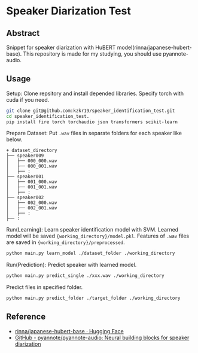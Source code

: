 # Speaker Diarization Test

## Abstract
Snippet for speaker diarization with HuBERT model(rinna/japanese-hubert-base).
This repository is made for my studying, you should use pyannote-audio.

## Usage

Setup: Clone repsitory and install depended libraries. Specify torch with cuda if you need.
```bash
git clone git@github.com:kzkr19/speaker_identification_test.git
cd speaker_identification_test.
pip install fire torch torchaudio json transformers scikit-learn
```

Prepare Dataset: Put `.wav` files in separate folders for each speaker like below.
```text
+ dataset_directory
├── speaker009
│   ├── 000_000.wav
│   ├── 000_001.wav
│   ├── :
├── speaker001
│   ├── 001_000.wav
│   ├── 001_001.wav
│   ├── :
├── speaker002
│   ├── 002_000.wav
│   ├── 002_001.wav
│   ├── :
├── :
```

Run(Learning): Learn speaker identification model with SVM. Learned model will be saved `{working_directory}/model.pkl`. Features of `.wav` files are saved in `{working_directory}/preprocessed`.
```bash
python main.py learn_model ./dataset_folder ./working_directory
```

Run(Prediction): Predict speaker with learned model.
```bash
python main.py predict_single ./xxx.wav ./working_directory
```

Predict files in specified folder.
```bash
python main.py predict_folder ./target_folder ./working_directory
```

## Reference
* [rinna/japanese-hubert-base · Hugging Face](https://huggingface.co/rinna/japanese-hubert-base)
* [GitHub - pyannote/pyannote-audio: Neural building blocks for speaker diarization](https://github.com/pyannote/pyannote-audio?tab=readme-ov-file#pyannoteaudio-speaker-diarization-toolkit)